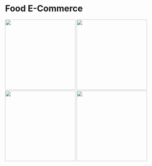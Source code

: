 # Food E-Commerce

<p>
  <img src="https://user-images.githubusercontent.com/68896404/201501235-3c0e3609-9c94-4dfe-9ce6-8c2c7fcd8a7a.png" width="230">
  <img src="https://user-images.githubusercontent.com/68896404/201501237-e78042b0-9f15-46e7-a95e-96718147f4a9.png" width="230">
  <img src="https://user-images.githubusercontent.com/68896404/201501241-c4a25bb4-b981-4875-aa4c-3208fd39ecb9.png" width="230">
  <img src="https://user-images.githubusercontent.com/68896404/201501242-34f545fc-1cf9-4a43-b0c4-378fc2815132.png" width="230">
  </p>

